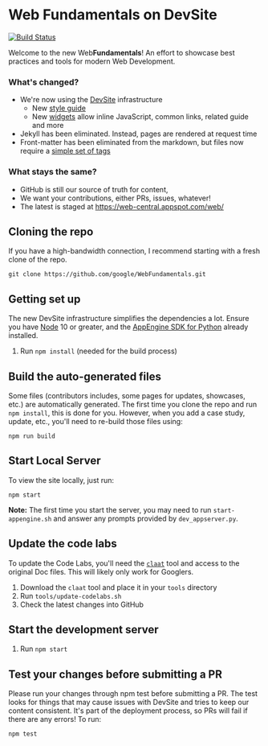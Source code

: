 # Web Fundamentals on DevSite

[![Build Status](https://travis-ci.org/google/WebFundamentals.svg?branch=master)](https://travis-ci.org/google/WebFundamentals)

Welcome to the new Web**Fundamentals**! An effort to showcase best practices and tools for modern Web Development.



### What's changed?

* We're now using the [DevSite](https://developers.google.com/) infrastructure
  * New [style guide](https://petele-scratch.appspot.com/web/resources/style-guide)
  * New [widgets](https://petele-scratch.appspot.com/web/resources/widgets) allow inline JavaScript, common links, related guide and more
* Jekyll has been eliminated. Instead, pages are rendered at request time
* Front-matter has been eliminated from the markdown, but files now require a [simple set of tags](https://petele-scratch.appspot.com/web/resources/writing-an-article#yaml-front-matter)

### What stays the same?

* GitHub is still our source of truth for content,
* We want your contributions, either PRs, issues, whatever!
* The latest is staged at https://web-central.appspot.com/web/

## Cloning the repo
If you have a high-bandwidth connection, I recommend starting with a fresh clone
of the repo.

```
git clone https://github.com/google/WebFundamentals.git
```

## Getting set up
The new DevSite infrastructure simplifies the dependencies a lot. Ensure
you have [Node](https://nodejs.org/en/) 10 or greater, and the
[AppEngine SDK for Python](https://cloud.google.com/appengine/downloads#Google_App_Engine_SDK_for_Python)
already installed.

1. Run `npm install` (needed for the build process)

## Build the auto-generated files
Some files (contributors includes, some pages for updates, showcases, etc.) are
automatically generated. The first time you clone the repo and run `npm install`,
this is done for you. However, when you add a case study, update, etc., you'll
need to re-build those files using:

```
npm run build
```

## Start Local Server

To view the site locally, just run:

```
npm start
```

**Note:** The first time you start the server, you may need to run
`start-appengine.sh` and answer any prompts provided by `dev_appserver.py`.

## Update the code labs
To update the Code Labs, you'll need the
[`claat`](https://github.com/googlecodelabs/tools/tree/master/claat) tool and
access to the original Doc files. This will likely only work for Googlers.

1. Download the `claat` tool and place it in your `tools` directory
1. Run `tools/update-codelabs.sh`
1. Check the latest changes into GitHub

## Start the development server
1. Run `npm start`

## Test your changes before submitting a PR
Please run your changes through npm test before submitting a PR. The test
looks for things that may cause issues with DevSite and tries to keep our
content consistent. It's part of the deployment process, so PRs will fail
if there are any errors! To run:

```
npm test
```
